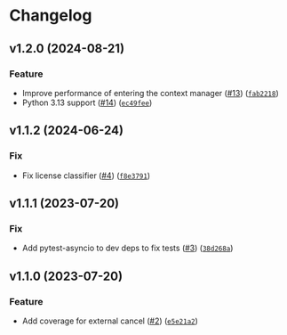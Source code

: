 # Changelog

<!--next-version-placeholder-->

## v1.2.0 (2024-08-21)

### Feature

* Improve performance of entering the context manager ([#13](https://github.com/bdraco/async_interrupt/issues/13)) ([`fab2218`](https://github.com/bdraco/async_interrupt/commit/fab2218d31383e42fa12e0cb6d76fd611d8ca997))
* Python 3.13 support ([#14](https://github.com/bdraco/async_interrupt/issues/14)) ([`ec49fee`](https://github.com/bdraco/async_interrupt/commit/ec49fee2bd9233f77a0f5fd597ff06c2db528c92))

## v1.1.2 (2024-06-24)

### Fix

* Fix license classifier ([#4](https://github.com/bdraco/async_interrupt/issues/4)) ([`f8e3791`](https://github.com/bdraco/async_interrupt/commit/f8e37914c24125ea69690d8bc01ad210a19b8d68))

## v1.1.1 (2023-07-20)

### Fix

* Add pytest-asyncio to dev deps to fix tests ([#3](https://github.com/bdraco/async_interrupt/issues/3)) ([`38d268a`](https://github.com/bdraco/async_interrupt/commit/38d268a18f8bc9a7751b11e661e103dda5b886ef))

## v1.1.0 (2023-07-20)

### Feature

* Add coverage for external cancel ([#2](https://github.com/bdraco/async_interrupt/issues/2)) ([`e5e21a2`](https://github.com/bdraco/async_interrupt/commit/e5e21a23101e687f94580e089429e64978ee99bb))
